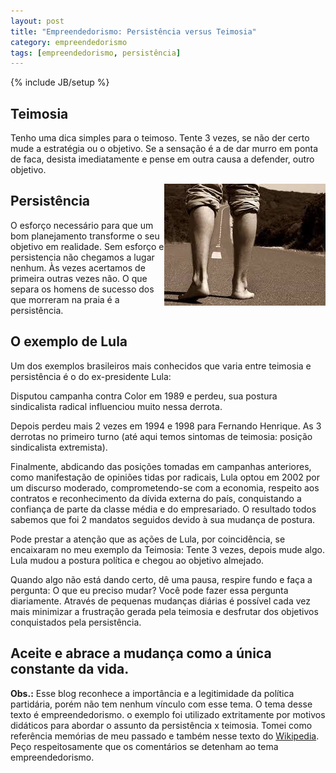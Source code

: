 ```yaml
---
layout: post
title: "Empreendedorismo: Persistência versus Teimosia"
category: empreendedorismo
tags: [empreendedorismo, persistência]
---
```

{% include JB/setup %}

## Teimosia

Tenho uma dica simples para o teimoso. Tente 3 vezes, se não der certo mude a estratégia ou o objetivo. Se a sensação é a de dar murro em ponta de faca, desista imediatamente e pense em outra causa a defender, outro objetivo.

<img src="/images/persistencia.jpg" style="float:right" alt="persitência"/>

## Persistência

O esforço necessário para que um bom planejamento transforme o seu objetivo em realidade. Sem esforço e persistencia não chegamos a lugar nenhum. Às vezes acertamos de primeira outras vezes não. O que separa os homens de sucesso dos que morreram na praia é a persistência.


## O exemplo de Lula

Um dos exemplos brasileiros mais conhecidos que varia entre teimosia e persistência é o do ex-presidente Lula:

Disputou campanha contra Color em 1989 e perdeu, sua postura sindicalista radical influenciou muito nessa derrota.

Depois perdeu mais 2 vezes em 1994 e 1998 para Fernando Henrique. As 3 derrotas no primeiro turno (até aqui temos sintomas de teimosia: posição sindicalista extremista).

Finalmente, abdicando das posições tomadas em campanhas anteriores, como manifestação de opiniões tidas por radicais, Lula optou em 2002 por um discurso moderado, comprometendo-se com a economia, respeito aos contratos e reconhecimento da dívida externa do país, conquistando a confiança de parte da classe média e do empresariado. O resultado todos sabemos que foi 2 mandatos seguidos devido à sua mudança de postura.

Pode prestar a atenção que as ações de Lula, por coincidência, se encaixaram no meu exemplo da Teimosia: Tente 3 vezes, depois mude algo. Lula mudou a postura política e chegou ao objetivo almejado. 

Quando algo não está dando certo, dê uma pausa, respire fundo e faça a pergunta: O que eu preciso mudar? Você pode fazer essa pergunta diariamente. Através de pequenas mudanças diárias é possível cada vez mais minimizar a frustração gerada pela teimosia e desfrutar dos objetivos conquistados pela persistência. 

## Aceite e abrace a mudança como a única constante da vida. 

__Obs.:__ Esse blog reconhece a importância e a legitimidade da política partidária, porém não tem nenhum vínculo com esse tema. O tema desse texto é empreendedorismo. o exemplo foi utilizado extritamente por motivos didáticos para abordar o assunto da persistência x teimosia. Tomei como referência memórias de meu passado e também nesse texto do [Wikipedia](http://pt.wikipedia.org/wiki/Luiz_In%C3%A1cio_Lula_da_Silva). Peço respeitosamente que os comentários se detenham ao tema empreendedorismo.